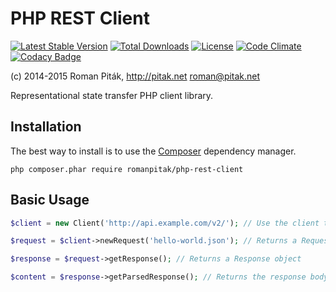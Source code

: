# PHP REST Client
[![Latest Stable Version](https://img.shields.io/packagist/v/romanpitak/php-rest-client.svg)](https://packagist.org/packages/romanpitak/php-rest-client)
[![Total Downloads](https://img.shields.io/packagist/dt/romanpitak/php-rest-client.svg)](https://packagist.org/packages/romanpitak/php-rest-client)
[![License](https://img.shields.io/packagist/l/romanpitak/php-rest-client.svg)](https://packagist.org/packages/romanpitak/php-rest-client)
[![Code Climate](https://codeclimate.com/github/romanpitak/PHP-REST-Client/badges/gpa.svg)](https://codeclimate.com/github/romanpitak/PHP-REST-Client)
[![Codacy Badge](https://www.codacy.com/project/badge/ef4f59187cd74edaaac0714bd5aebabd)](https://www.codacy.com/public/roman/PHP-REST-Client)

(c) 2014-2015 Roman Piták, http://pitak.net <roman@pitak.net>

Representational state transfer PHP client library.

## Installation
The best way to install is to use the [Composer](https://getcomposer.org/) dependency manager.
```
php composer.phar require romanpitak/php-rest-client
```

## Basic Usage

```php
$client = new Client('http://api.example.com/v2/'); // Use the client to store general settings

$request = $client->newRequest('hello-world.json'); // Returns a Request object

$response = $request->getResponse(); // Returns a Response object

$content = $response->getParsedResponse(); // Returns the response body as a string
```
